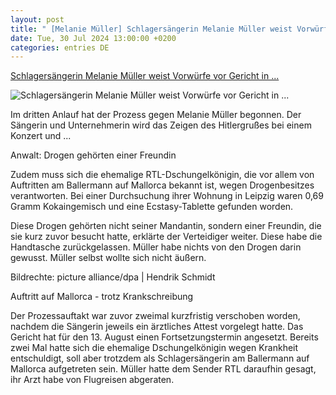 ```yaml
---
layout: post
title: " [Melanie Müller] Schlagersängerin Melanie Müller weist Vorwürfe vor Gericht in ..."
date: Tue, 30 Jul 2024 13:00:00 +0200
categories: entries DE
---
```

[Schlagersängerin Melanie Müller weist Vorwürfe vor Gericht in ...](https://www.mdr.de/nachrichten/sachsen/leipzig/leipzig-leipzig-land/melanie-mueller-hitlergruss-drogen-prozess-102.html)

![Schlagersängerin Melanie Müller weist Vorwürfe vor Gericht in ...](https://cdn.mdr.de/nachrichten/sachsen/leipzig/leipzig-leipzig-land/melanie-mueller-gericht-100_v-variantBig16x9_wm-true_zc-ecbbafc6.jpg?version=8459)

Im dritten Anlauf hat der Prozess gegen Melanie Müller begonnen. Der Sängerin und Unternehmerin wird das Zeigen des Hitlergrußes bei einem Konzert und ...

Anwalt: Drogen gehörten einer Freundin

Zudem muss sich die ehemalige RTL-Dschungelkönigin, die vor allem von Auftritten am Ballermann auf Mallorca bekannt ist, wegen Drogenbesitzes verantworten. Bei einer Durchsuchung ihrer Wohnung in Leipzig waren 0,69 Gramm Kokaingemisch und eine Ecstasy-Tablette gefunden worden.

Diese Drogen gehörten nicht seiner Mandantin, sondern einer Freundin, die sie kurz zuvor besucht hatte, erklärte der Verteidiger weiter. Diese habe die Handtasche zurückgelassen. Müller habe nichts von den Drogen darin gewusst. Müller selbst wollte sich nicht äußern.

Bildrechte: picture alliance/dpa | Hendrik Schmidt

Auftritt auf Mallorca - trotz Krankschreibung

Der Prozessauftakt war zuvor zweimal kurzfristig verschoben worden, nachdem die Sängerin jeweils ein ärztliches Attest vorgelegt hatte. Das Gericht hat für den 13. August einen Fortsetzungstermin angesetzt. Bereits zwei Mal hatte sich die ehemalige Dschungelkönigin wegen Krankheit entschuldigt, soll aber trotzdem als Schlagersängerin am Ballermann auf Mallorca aufgetreten sein. Müller hatte dem Sender RTL daraufhin gesagt, ihr Arzt habe von Flugreisen abgeraten.

